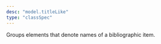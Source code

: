 ```yaml
---
desc: "model.titleLike"
type: "classSpec"
---
```


Groups elements that denote names of a bibliographic item.